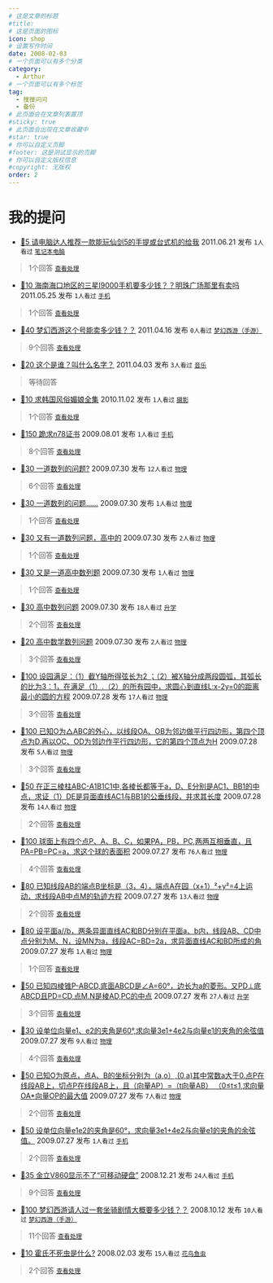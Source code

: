 ```yaml
---
# 这是文章的标题
#title: 
# 这是页面的图标
icon: shop
# 设置写作时间
date: 2008-02-03
# 一个页面可以有多个分类
category:
  - Arthur
# 一个页面可以有多个标签
tag:
  - 搜搜问问
  - 备份
# 此页面会在文章列表置顶
#sticky: true
# 此页面会出现在文章收藏中
#star: true
# 你可以自定义页脚
#footer: 这是测试显示的页脚
# 你可以自定义版权信息
#copyright: 无版权
order: 2
---
```

# 我的提问

- [🏅5 请电脑达人推荐一款能玩仙剑5的手提或台式机的给我](https://wenwen.sogou.com/question/q297449094.htm?ch=ww.grzx.wdtwques) 2011.06.21 发布 `1人看过` [``笔记本电脑``](https://wenwen.sogou.com/cate/tag?tagId=197481)
>1个回答 [`查看处理`](https://wenwen.sogou.com/question/q297449094.htm?ch=ww.grzx.ckcl)

- [🏅10 海南海口地区的三星I9000手机要多少钱？？明珠广场那里有卖吗](https://wenwen.sogou.com/question/q290017760.htm?ch=ww.grzx.wdtwques) 2011.05.25 发布 `1人看过` [``手机``](https://wenwen.sogou.com/cate/tag?tagId=41702)
>1个回答 [`查看处理`](https://wenwen.sogou.com/question/q290017760.htm?ch=ww.grzx.ckcl)

- [🏅40 梦幻西游这个号能卖多少钱？？](https://wenwen.sogou.com/question/q280696726.htm?ch=ww.grzx.wdtwques) 2011.04.16 发布 `0人看过` [`梦幻西游（手游）`](https://wenwen.sogou.com/cate/tag?tagId=424372)
>9个回答 [`查看处理`](https://wenwen.sogou.com/question/q280696726.htm?ch=ww.grzx.ckcl)

- [🏅20 这个是谁？叫什么名字？](https://wenwen.sogou.com/question/q277433609.htm?ch=ww.grzx.wdtwques) 2011.04.03 发布 `3人看过` [`音乐`](https://wenwen.sogou.com/cate/tag?tagId=104)
>等待回答

- [🏅10 求韩国风俗媚娘全集](https://wenwen.sogou.com/question/q232727578.htm?ch=ww.grzx.wdtwques) 2010.11.02 发布 `1人看过` [`摄影`](https://wenwen.sogou.com/cate/tag?tagId=117)
>1个回答 [`查看处理`](https://wenwen.sogou.com/question/q232727578.htm?ch=ww.grzx.ckcl)

- [🏅150 跪求n78证书](https://wenwen.sogou.com/question/q147065044.htm?ch=ww.grzx.wdtwques) 2009.08.01 发布 `1人看过` [`手机`](https://wenwen.sogou.com/cate/tag?tagId=41702)
>8个回答 [`查看处理`](https://wenwen.sogou.com/question/q147065044.htm?ch=ww.grzx.ckcl)

- [🏅30 一道数列的问题?](https://wenwen.sogou.com/question/q146556976.htm?ch=ww.grzx.wdtwques) 2009.07.30 发布 `12人看过` [`物理`](https://wenwen.sogou.com/cate/tag?tagId=465884)
>6个回答 [`查看处理`](https://wenwen.sogou.com/question/q146556976.htm?ch=ww.grzx.ckcl)

- [🏅30 一道数列的问题……](https://wenwen.sogou.com/question/q146478178.htm?ch=ww.grzx.wdtwques) 2009.07.30 发布 `1人看过` [`物理`](https://wenwen.sogou.com/cate/tag?tagId=465884)
>1个回答 [`查看处理`](https://wenwen.sogou.com/question/q146478178.htm?ch=ww.grzx.ckcl)

- [🏅30 又有一道数列问题，高中的](https://wenwen.sogou.com/question/q146477962.htm?ch=ww.grzx.wdtwques) 2009.07.30 发布 `2人看过` [`物理`](https://wenwen.sogou.com/cate/tag?tagId=465884)
>1个回答 [`查看处理`](https://wenwen.sogou.com/question/q146477962.htm?ch=ww.grzx.ckcl)

- [🏅30 又是一道高中数列题](https://wenwen.sogou.com/question/q146469163.htm?ch=ww.grzx.wdtwques) 2009.07.30 发布 `1人看过` [`物理`](https://wenwen.sogou.com/cate/tag?tagId=465884)
>1个回答 [`查看处理`](https://wenwen.sogou.com/question/q146469163.htm?ch=ww.grzx.ckcl)

- [🏅30 高中数列问题](https://wenwen.sogou.com/question/q146468065.htm?ch=ww.grzx.wdtwques) 2009.07.30 发布 `18人看过` [`升学`](https://wenwen.sogou.com/cate/tag?tagId=144218)
>2个回答 [`查看处理`](https://wenwen.sogou.com/question/q146468065.htm?ch=ww.grzx.ckcl)

- [🏅20 高中数学数列问题](https://wenwen.sogou.com/question/q146466309.htm?ch=ww.grzx.wdtwques) 2009.07.30 发布 `2人看过` [`物理`](https://wenwen.sogou.com/cate/tag?tagId=465884)
>3个回答 [`查看处理`](https://wenwen.sogou.com/question/q146466309.htm?ch=ww.grzx.ckcl)

- [🏅100 设园满足：（1）截Y轴所得弦长为2 ；（2）被X轴分成两段圆弧，其弧长的比为3：1，在满足（1）.（2）的所有园中，求圆心到直线L:x-2y=0的距离最小的圆的方程](https://wenwen.sogou.com/question/q146052991.htm?ch=ww.grzx.wdtwques) 2009.07.28 发布 `17人看过` [`物理`](https://wenwen.sogou.com/cate/tag?tagId=465884)
>3个回答 [`查看处理`](https://wenwen.sogou.com/question/q146052991.htm?ch=ww.grzx.ckcl)

- [🏅100 已知O为△ABC的外心，以线段OA、OB为邻边做平行四边形，第四个顶点为D,再以OC、OD为邻边作平行四边形，它的第四个顶点为H](https://wenwen.sogou.com/question/q146041497.htm?ch=ww.grzx.wdtwques) 2009.07.28 发布 `5人看过` [`物理`](https://wenwen.sogou.com/cate/tag?tagId=465884)
>3个回答 [`查看处理`](https://wenwen.sogou.com/question/q146041497.htm?ch=ww.grzx.ckcl)

- [🏅50 在正三棱柱ABC-A1B1C1中,各棱长都等于a，D、E分别是AC1、BB1的中点，求证（1）DE是异面直线AC1与BB1的公垂线段，并求其长度](https://wenwen.sogou.com/question/q146020844.htm?ch=ww.grzx.wdtwques) 2009.07.28 发布 `14人看过` [`物理`](https://wenwen.sogou.com/cate/tag?tagId=465884)
>2个回答 [`查看处理`](https://wenwen.sogou.com/question/q146020844.htm?ch=ww.grzx.ckcl)

- [🏅100 球面上有四个点P、A、B、C，如果PA，PB，PC,两两互相垂直，且PA=PB=PC=a，求这个球的表面积](https://wenwen.sogou.com/question/q145983212.htm?ch=ww.grzx.wdtwques) 2009.07.27 发布 `76人看过` [`物理`](https://wenwen.sogou.com/cate/tag?tagId=465884)
>4个回答 [`查看处理`](https://wenwen.sogou.com/question/q145983212.htm?ch=ww.grzx.ckcl)

- [🏅80 已知线段AB的端点B坐标是（3，4），端点A在园（x+1）²+y²=4上运动，求线段AB中点M的轨迹方程](https://wenwen.sogou.com/question/q145973922.htm?ch=ww.grzx.wdtwques) 2009.07.27 发布 `13人看过` [`物理`](https://wenwen.sogou.com/cate/tag?tagId=465884)
>2个回答 [`查看处理`](https://wenwen.sogou.com/question/q145973922.htm?ch=ww.grzx.ckcl)

- [🏅80 设平面a//b，两条异面直线AC和BD分别在平面a、b内，线段AB、CD中点分别为M、N，设MN为a，线段AC=BD=2a，求异面直线AC和BD所成的角](https://wenwen.sogou.com/question/q145969046.htm?ch=ww.grzx.wdtwques) 2009.07.27 发布 `1人看过` [`物理`](https://wenwen.sogou.com/cate/tag?tagId=465884)
>1个回答 [`查看处理`](https://wenwen.sogou.com/question/q145969046.htm?ch=ww.grzx.ckcl)

- [🏅50 已知四棱锥P-ABCD,底面ABCD是∠A=60°，边长为a的菱形。又PD⊥底ABCD且PD=CD,点M.N是棱AD,PC的中点](https://wenwen.sogou.com/question/q145950327.htm?ch=ww.grzx.wdtwques) 2009.07.27 发布 `27人看过` [`升学`](https://wenwen.sogou.com/cate/tag?tagId=144218)
>3个回答 [`查看处理`](https://wenwen.sogou.com/question/q145950327.htm?ch=ww.grzx.ckcl)

- [🏅30 设单位向量e1、e2的夹角是60°,求向量3e1+4e2与向量e1的夹角的余弦值](https://wenwen.sogou.com/question/q145944727.htm?ch=ww.grzx.wdtwques) 2009.07.27 发布 `9人看过` [`物理`](https://wenwen.sogou.com/cate/tag?tagId=465884)
>4个回答 [`查看处理`](https://wenwen.sogou.com/question/q145944727.htm?ch=ww.grzx.ckcl)

- [🏅50 已知O为原点，点A、B的坐标分别为（a,o）,(0,a)其中常数a大于0.点P在线段AB上，切点P在线段AB上，且（向量AP）=（t向量AB） （0≤t≤1,求向量OA*向量OP的最大值](https://wenwen.sogou.com/question/q145931283.htm?ch=ww.grzx.wdtwques) 2009.07.27 发布 `7人看过` [`物理`](https://wenwen.sogou.com/cate/tag?tagId=465884)
>2个回答 [`查看处理`](https://wenwen.sogou.com/question/q145931283.htm?ch=ww.grzx.ckcl)

- [🏅50 设单位向量e1e2的夹角是60°，求向量3e1+4e2与向量e1的夹角的余弦值。](https://wenwen.sogou.com/question/q145928335.htm?ch=ww.grzx.wdtwques) 2009.07.27 发布 `1人看过` [`手机`](https://wenwen.sogou.com/cate/tag?tagId=41702)
>2个回答 [`查看处理`](https://wenwen.sogou.com/question/q145928335.htm?ch=ww.grzx.ckcl)

- [🏅35 金立V860显示不了“可移动硬盘”](https://wenwen.sogou.com/question/q110390562.htm?ch=ww.grzx.wdtwques) 2008.12.21 发布 `24人看过` [`手机`](https://wenwen.sogou.com/cate/tag?tagId=41702)
>9个回答 [`查看处理`](https://wenwen.sogou.com/question/q110390562.htm?ch=ww.grzx.ckcl)

- [🏅100 梦幻西游请人过一套坐骑剧情大概要多少钱？？](https://wenwen.sogou.com/question/q100813834.htm?ch=ww.grzx.wdtwques) 2008.10.12 发布 `10人看过` [`梦幻西游（手游）`](https://wenwen.sogou.com/cate/tag?tagId=424372)
>11个回答 [`查看处理`](https://wenwen.sogou.com/question/q100813834.htm?ch=ww.grzx.ckcl)

- [🏅10 霍氏不死虫是什么?](https://wenwen.sogou.com/question/q40877612.htm?ch=ww.grzx.wdtwques) 2008.02.03 发布 `15人看过` [`花鸟鱼虫`](https://wenwen.sogou.com/cate/tag?tagId=210077)
>2个回答 [`查看处理`](https://wenwen.sogou.com/question/q40877612.htm?ch=ww.grzx.ckcl)
